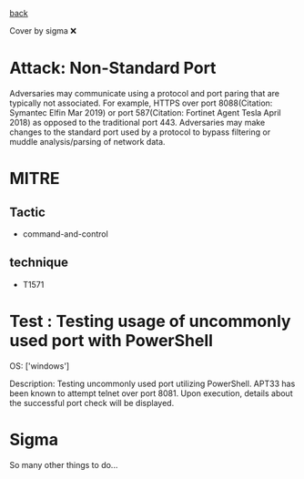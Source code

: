 [back](../index.md)

Cover by sigma :x: 

# Attack: Non-Standard Port

 Adversaries may communicate using a protocol and port paring that are typically not associated. For example, HTTPS over port 8088(Citation: Symantec Elfin Mar 2019) or port 587(Citation: Fortinet Agent Tesla April 2018) as opposed to the traditional port 443. Adversaries may make changes to the standard port used by a protocol to bypass filtering or muddle analysis/parsing of network data.

# MITRE
## Tactic
  - command-and-control

## technique
  - T1571

# Test : Testing usage of uncommonly used port with PowerShell

OS: ['windows']

Description: Testing uncommonly used port utilizing PowerShell. APT33 has been known to attempt telnet over port 8081. Upon execution, details about the successful
port check will be displayed.


# Sigma

 So many other things to do...